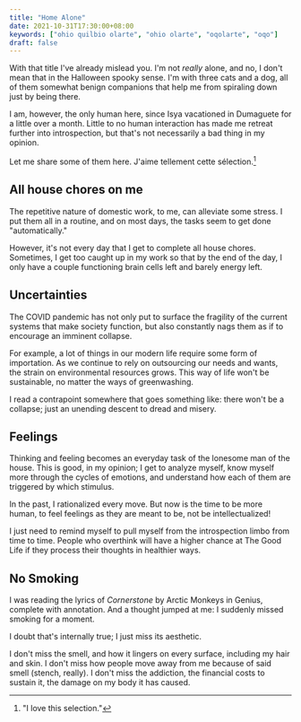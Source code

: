 ```yaml
---
title: "Home Alone"
date: 2021-10-31T17:30:00+08:00
keywords: ["ohio quilbio olarte", "ohio olarte", "oqolarte", "oqo"]
draft: false
---
```

With that title I've already mislead you.
I'm not *really* alone, and no, I don't mean that in the Halloween spooky sense.
I'm with three cats and a dog, all of them somewhat benign companions that help
me from spiraling down just by being there.

I am, however, the only human here, since Isya vacationed in Dumaguete for a
little over a month.
Little to no human interaction has made me retreat further into introspection,
but that's not necessarily a bad thing in my opinion.

Let me share some of them here.
J'aime tellement cette sélection.[^fr]

[^fr]: "I love this selection."

## All house chores on me

The repetitive nature of domestic work, to me, can alleviate some stress.
I put them all in a routine, and on most days, the tasks seem to get done
"automatically."

However, it's not every day that I get to complete all house chores.
Sometimes, I get too caught up in my work so that by the end of the day,
I only have a couple functioning brain cells left and barely energy left.

## Uncertainties

The COVID pandemic has not only put to surface the fragility of the current
systems that make society function, but also constantly nags them as if to
encourage an imminent collapse.

For example, a lot of things in our modern life require some form of
importation.
As we continue to rely on outsourcing our needs and wants,
the strain on environmental resources grows.
This way of life won't be sustainable, no matter the ways of greenwashing.

I read a contrapoint somewhere that goes something like:
there won't be a collapse; just an unending descent to dread and misery.

## Feelings

Thinking and feeling becomes an everyday task of the lonesome man of the house.
This is good, in my opinion;
I get to analyze myself, know myself more through the cycles of emotions,
and understand how each of them are triggered by which stimulus.

In the past, I rationalized every move.
But now is the time to be more human, to feel feelings as they are meant to be,
not be intellectualized!

I just need to remind myself to pull myself from the introspection limbo from
time to time.
People who overthink will have a higher chance at The Good Life if they
process their thoughts in healthier ways.

## No Smoking

I was reading the lyrics of *Cornerstone* by Arctic Monkeys in Genius, complete
with annotation.
And a thought jumped at me:
I suddenly missed smoking for a moment.

I doubt that's internally true;
I just miss its aesthetic.

I don't miss the smell, and how it lingers on every surface, including my hair
and skin.
I don't miss how people move away from me because of said smell (stench,
really).
I don't miss the addiction, the financial costs to sustain it, the damage on my body it has caused.
